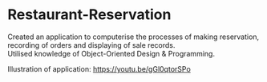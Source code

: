 # Restaurant-Reservation

Created an application to computerise the processes of making reservation, recording of orders and displaying of sale records. <br>
Utilised knowledge of Object-Oriented Design & Programming. <br>

Illustration of application: https://youtu.be/gGl0qtorSPo

